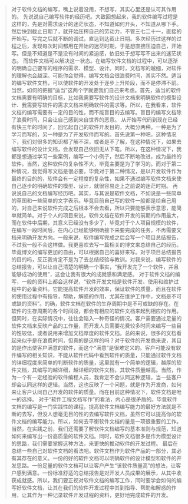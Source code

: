 
> 对于软件文档的编写，嘴上说着没用，不想写，其实心里还是认可其作用的。
> 先说说自己编写软件的经历吧。大致回想起来，我的软件编写过程是这样的，先是对需求设计的迷茫状态，不知道如何开头，不知道从哪下手。然后快到截止日期了，就开始压榨自己的劳动力，不管三七二十一，直接的开始写。写完之后就不断的调试，直达到达截止日期。多次经历过这样的过程之后，发现每次时间都用在开始的迷茫时期，于是想直接压迫自己，开始写。但是不知道是不是没有时间的紧迫感，依旧处于想写写不出来的迷茫状态。
> 而软件文档可以解决这一状态。在编写软件文档的过程中，可以逐渐的明确自己要写的程序的需求、模型、设计。同时，文档写的越细，对软件的理解也会越深。可能你会觉得，编写文档会很浪费时间，其实不然。适当的编写软件文档，可以使软件的开发处于逐步上升阶段，而不是停滞不前。当然，如何的把握“适当”这两个字就要我们自己来考虑。首先，适当的软件文档需要有明确的目标，比如我需要写软件的设计文档来明确软件的模型设计、我需要写软件的需求文档来明确软件的需求等。所以，在我看来，软件文档的编写需要有一定的目的性，而不能盲目的去编写。盲目的编写文档除了浪费时间，只会让自己感到来自世界的恶意。
> 从开始写代码到现在已经有快三年的时间了，回忆起自己的软件开发目的，大概分两种。一种是为了学习而写的，另一种是为了开发软件而写的。首先说第一种吧，这种情况下，我们对很多的知识都了解不深，或者是不了解，在这种情况下，如果去编写软件的设计文档，会发现自己依旧无从下笔。所以，在这种情况下，我都是想通过学习一些案例，编写一个小例子，然后不断地改进，成为最终的软件。当然，这种软件的复杂性不大，毕竟主要是为了学习的。而对于第二种情况，我觉得写文档是很必要，毕竟对于第二种情况，是以开发软件作为最终的目的的，软件会有一定程度的复杂性，如果不通过编写软件文档来使自己逐步的明确软件的模型、设计，就很容易走上之前说的迷茫时期。
> 再说说自己的文档编写经历吧。其实，与其说是软件文档，不如说是一些简单的草图和一些简单的文字表示。毕竟目前自己写的软件一般都是给自己用的，对自己来说软件完成之后根本不会去看，所以只要能够表示意思，能简单就简单。对于个人的项目来说，软件文档在软件开发的前期的作用最大，而在软件中后期，其意义已经没有多少了，毕竟对于个人项目规模的软件，在编写一段时间后，在内心已经能够明确接下来要完成的任务，不再需要文档来明确开发方向。一般来说，软件编写完成之后会写一个项目总结报告，不过我一般不会这样做。我更喜欢去写一篇相关的博文来总结自己的经历。毕竟博文的编写更加的自由，可以根据自己的喜好来写。对于项目总结报告的目的吗，反正我肯定不是为了去总结经验与教训。对我来说，编写软件的总结报告，可以让自己清楚的明确一个事实，“我开发完了一个软件，并且能够成功的使用”，这会让我有很大的成就感和满足感。
> 对于软件文档的编写，一般的资料上都会这样说，“软件开发文档是软件开发、使用和维护过程中的必备资料。它能提高软件开发的效率，保证软件的质量，而且在软件的使用过程中有指导，帮助，解惑的作用，尤其在维护工作中，文档是不可或缺的资料”。的确，软件文档在软件的生存周期中是不可或缺的存在。在软件的生存周期的各个时间段，都会有相应的软件文档来起到相应的作用。但同时，在实际情况中，往往会陷入一种奇怪的情况。客户需要通过足量的软件文档来反映产品的工作量，而开发人员需要花费较多时间来编写一些目的性较低，或者说用来增加文档厚度的软件文档。总的来说，很多的文档看起来似乎是在浪费时间，但真的是这样的吗？对于软件的开发商来说，其目的是作出使客户满意的软件，而这个“满意”是很难定义的。客户可能没有软件编写的相关知识，不能从软件代码中看到软件的质量，只能通过软件文档的详细程度来简单的判断软件的质量，这里就有一个简单的逻辑，越厚的软件文档，其编写的越详细，越详细的软件文档，其软件质量越高。当然，作为一个有一定经验的软件编程人员，我肯定不会认同这种逻辑，当一些客户却会认同这样的逻辑。当然，这也反映了一个问题，就是作为开发商，如何来让客户认同自己开发的软件的质量。而在目前这种情况下，软件文档是唯一的选择。
> 对于“软件工程文档写作”的看法，内心是很矛盾的。毕竟软件文档的编写是一门实践性的课程，提高软件文档编写能力的最好方法就是不断的去写，但没人想毫无目的性的去编写软件文档，虽然它可以提高你的软件文档的编写能力。所以，如何去平衡软件文档的量是一项很重要的工作。当然，在实践之前，我们还需要了解软件文档编写的基本准则与规范，知道如何来编写出一份高质量的软件文档。同时，软件文档很多是作为模型设计的思路，我们需要掌握这种方法，来更快的推动软件的开发过程。
> 最后在总结一些自己对软件文档的看法吧。软件文档作为软件产品的一部分，其必有其存在的意义。一份的好的软件文档可以明确软件的设计模型和软件的开发思路。一份足量的软件文档可以让客户产生“该软件质量高”的想法，让客户感到满意。一份标准舒适的总结报告是对开发人员成果的展示，从其中收获成就感。所以，我们要正视对软件文档的编写工作，同时要学会如何的编写好软件文档，让其在我们的软件开发过程中其到指导、帮助和解惑的作用，让其作为一种记录软件开发过程的资料，更好地完成软件的开发。
